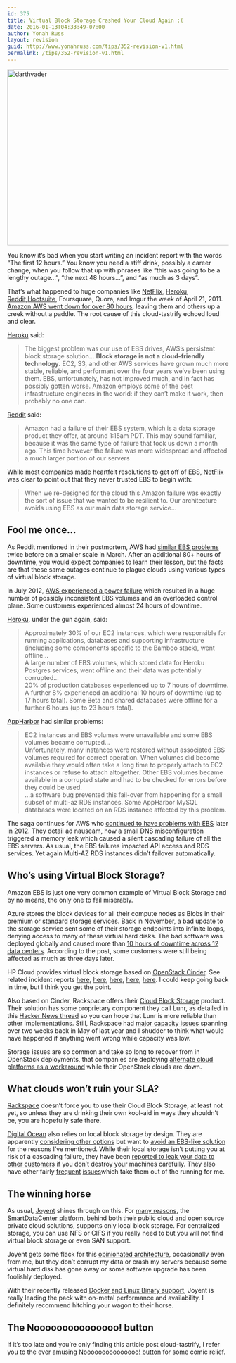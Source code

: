 ```yaml
---
id: 375
title: Virtual Block Storage Crashed Your Cloud Again :(
date: 2016-01-13T04:33:49-07:00
author: Yonah Russ
layout: revision
guid: http://www.yonahruss.com/tips/352-revision-v1.html
permalink: /tips/352-revision-v1.html
---
```

<img class="aligncenter size-full wp-image-353" src="http://www.yonahruss.com/wordpress/wp-content/uploads/2016/01/darthvader.jpg" alt="darthvader" width="698" height="400" srcset="http://www.yonahruss.com/wordpress/wp-content/uploads/2016/01/darthvader.jpg 698w, http://www.yonahruss.com/wordpress/wp-content/uploads/2016/01/darthvader-300x172.jpg 300w" sizes="(max-width: 698px) 100vw, 698px" />

You know it&#8217;s bad when you start writing an incident report with the words &#8220;The first 12 hours.&#8221; You know you need a stiff drink, possibly a career change, when you follow that up with phrases like &#8220;this was going to be a lengthy outage&#8230;&#8221;, &#8220;the next 48 hours&#8230;&#8221;, and &#8220;as much as 3 days&#8221;.

That&#8217;s what happened to huge companies like <a href="http://techblog.netflix.com/2011/04/lessons-netflix-learned-from-aws-outage.html" target="_blank" rel="nofollow">NetFlix</a>, <a href="https://status.heroku.com/incidents/151" target="_blank" rel="nofollow">Heroku</a>, <a href="https://www.reddit.com/comments/gva4t/on_reddits_outage/" target="_blank" rel="nofollow">Reddit</a>,<a href="http://blog.hootsuite.com/notes-on-todays-outage/" target="_blank" rel="nofollow">Hootsuite</a>, Foursquare, Quora, and Imgur the week of April 21, 2011. <a href="https://aws.amazon.com/message/65648/" target="_blank" rel="nofollow">Amazon AWS went down for over 80 hours</a>, leaving them and others up a creek without a paddle. The root cause of this cloud-tastrify echoed loud and clear.

<a href="https://status.heroku.com/incidents/151" target="_blank" rel="nofollow">Heroku</a> said:

> The biggest problem was our use of EBS drives, AWS&#8217;s persistent block storage solution&#8230; **Block storage is not a cloud-friendly technology.** EC2, S3, and other AWS services have grown much more stable, reliable, and performant over the four years we&#8217;ve been using them. EBS, unfortunately, has not improved much, and in fact has possibly gotten worse. Amazon employs some of the best infrastructure engineers in the world: if they can&#8217;t make it work, then probably no one can.

<a href="https://www.reddit.com/comments/gva4t/on_reddits_outage/" target="_blank" rel="nofollow">Reddit</a> said:

> Amazon had a failure of their EBS system, which is a data storage product they offer, at around 1:15am PDT. This may sound familiar, because it was the same type of failure that took us down a month ago. This time however the failure was more widespread and affected a much larger portion of our servers

While most companies made heartfelt resolutions to get off of EBS, <a href="http://techblog.netflix.com/2011/04/lessons-netflix-learned-from-aws-outage.html" target="_blank" rel="nofollow">NetFlix</a> was clear to point out that they never trusted EBS to begin with:

> When we re-designed for the cloud this Amazon failure was exactly the sort of issue that we wanted to be resilient to. Our architecture avoids using EBS as our main data storage service&#8230;

## Fool me once&#8230;

As Reddit mentioned in their postmortem, AWS had <a href="http://www.redditblog.com/2011/03/why-reddit-was-down-for-6-of-last-24.html" target="_blank" rel="nofollow">similar EBS problems</a> twice before on a smaller scale in March. After an additional 80+ hours of downtime, you would expect companies to learn their lesson, but the facts are that these same outages continue to plague clouds using various types of virtual block storage.

In July 2012, <a href="https://aws.amazon.com/message/67457/" target="_blank" rel="nofollow">AWS experienced a power failure</a> which resulted in a huge number of possibly inconsistent EBS volumes and an overloaded control plane. Some customers experienced almost 24 hours of downtime.

<a href="https://status.heroku.com/incidents/386" target="_blank" rel="nofollow">Heroku</a>, under the gun again, said:

> Approximately 30% of our EC2 instances, which were responsible for running applications, databases and supporting infrastructure (including some components specific to the Bamboo stack), went offline&#8230;  
> A large number of EBS volumes, which stored data for Heroku Postgres services, went offline and their data was potentially corrupted&#8230;  
> 20% of production databases experienced up to 7 hours of downtime. A further 8% experienced an additional 10 hours of downtime (up to 17 hours total). Some Beta and shared databases were offline for a further 6 hours (up to 23 hours total).

<a href="http://blog.appharbor.com/2012/07/05/june-29th-aws-service-event-post-mortem" target="_blank" rel="nofollow">AppHarbor</a> had similar problems:

> EC2 instances and EBS volumes were unavailable and some EBS volumes became corrupted&#8230;  
> Unfortunately, many instances were restored without associated EBS volumes required for correct operation. When volumes did become available they would often take a long time to properly attach to EC2 instances or refuse to attach altogether. Other EBS volumes became available in a corrupted state and had to be checked for errors before they could be used.  
> &#8230;a software bug prevented this fail-over from happening for a small subset of multi-az RDS instances. Some AppHarbor MySQL databases were located on an RDS instance affected by this problem.

The saga continues for AWS who <a href="https://aws.amazon.com/message/680342/" target="_blank" rel="nofollow">continued to have problems with EBS</a> later in 2012. They detail ad nauseam, how a small DNS misconfiguration triggered a memory leak which caused a silent cascading failure of all the EBS servers. As usual, the EBS failures impacted API access and RDS services. Yet again Multi-AZ RDS instances didn&#8217;t failover automatically.

## Who&#8217;s using Virtual Block Storage?

Amazon EBS is just one very common example of Virtual Block Storage and by no means, the only one to fail miserably.

Azure stores the block devices for all their compute nodes as Blobs in their premium or standard storage services. Back in November, a bad update to the storage service sent some of their storage endpoints into infinite loops, denying access to many of these virtual hard disks. The bad software was deployed globally and caused more than <a href="http://azure.microsoft.com/blog/2014/11/19/update-on-azure-storage-service-interruption/" target="_blank" rel="nofollow">10 hours of downtime across 12 data centers</a>. According to the post, some customers were still being affected as much as three days later.

HP Cloud provides virtual block storage based on <a href="https://wiki.openstack.org/wiki/Cinder" target="_blank" rel="nofollow">OpenStack Cinder</a>. See related incident reports <a href="https://community.hpcloud.com/status/incident/2843" target="_blank" rel="nofollow">here</a>, <a href="https://community.hpcloud.com/status/incident/2809" target="_blank" rel="nofollow">here</a>, <a href="https://community.hpcloud.com/status/incident/2808" target="_blank" rel="nofollow">here</a>, <a href="https://community.hpcloud.com/status/maintenance/2802" target="_blank" rel="nofollow">here</a>, <a href="https://community.hpcloud.com/status/incident/2791" target="_blank" rel="nofollow">here</a>. I could keep going back in time, but I think you get the point.

Also based on Cinder, Rackspace offers their <a href="http://www.rackspace.com/cloud/block-storage" target="_blank" rel="nofollow">Cloud Block Storage</a> product. Their solution has some proprietary component they call Lunr, as detailed in this <a href="https://news.ycombinator.com/item?id=4687874" target="_blank" rel="nofollow">Hacker News thread</a> so you can hope that Lunr is more reliable than other implementations. Still, Rackspace had <a href="https://status.rackspace.com/index/viewincidents?group=11&start=1401595200" target="_blank" rel="nofollow">major capacity issues</a> spanning over two weeks back in May of last year and I shudder to think what would have happened if anything went wrong while capacity was low.

Storage issues are so common and take so long to recover from in OpenStack deployments, that companies are deploying <a href="https://ops.faithlife.com/?p=6" target="_blank" rel="nofollow">alternate cloud platforms as a workaround</a> while their OpenStack clouds are down.

## What clouds won&#8217;t ruin your SLA?

<a href="http://www.rackspace.com/" target="_blank" rel="nofollow">Rackspace</a> doesn&#8217;t force you to use their Cloud Block Storage, at least not yet, so unless they are drinking their own kool-aid in ways they shouldn&#8217;t be, you are hopefully safe there.

<a href="https://www.digitalocean.com/" target="_blank" rel="nofollow">Digital Ocean</a> also relies on local block storage by design. They are apparently <a href="http://digitalocean.uservoice.com/forums/136585-digital-ocean/suggestions/3127077-extra-diskspace-" target="_blank" rel="nofollow">considering other options</a> but want to <a href="http://digitalocean.uservoice.com/forums/136585-digital-ocean/suggestions/3127077-extra-diskspace-?page=13&per_page=20" target="_blank" rel="nofollow">avoid an EBS-like solution</a> for the reasons I&#8217;ve mentioned. While their local storage isn&#8217;t putting you at risk of a cascading failure, they have been <a href="https://news.ycombinator.com/item?id=6983097" target="_blank" rel="nofollow">reported to leak your data to other customers</a> if you don&#8217;t destroy your machines carefully. They also have other fairly <a href="https://status.digitalocean.com/" target="_blank" rel="nofollow">frequent</a> <a href="https://cloudharmony.com/provider/digitalocean" target="_blank" rel="nofollow">issues</a>which take them out of the running for me.

## The winning horse

As usual, <a href="https://www.joyent.com/" target="_blank" rel="nofollow">Joyent</a> shines through on this. For <a href="https://www.joyent.com/blog/network-storage-in-the-cloud-delicious-but-deadly/" target="_blank" rel="nofollow">many reasons</a>, the <a href="http://www.yonahruss.com/architecture/cloud/smartdatacenter-the-open-cloud-platform-that-actually-already-works.html" target="_blank" rel="nofollow">SmartDataCenter platform</a>, behind both their public cloud and open source private cloud solutions, supports only local block storage. For centralized storage, you can use NFS or CIFS if you really need to but you will not find virtual block storage or even SAN support.

Joyent gets some flack for this <a href="https://www.joyent.com/blog/smartdatacenter-and-the-merits-of-being-opinionated" target="_blank" rel="nofollow">opinionated architecture</a>, occasionally even from me, but they don&#8217;t corrupt my data or crash my servers because some virtual hard disk has gone away or some software upgrade has been foolishly deployed.

With their recently released <a href="http://www.yonahruss.com/unix/linux-and-solaris-are-converging-but-not-the-way-you-imagined.html" target="_blank" rel="nofollow">Docker and Linux Binary support</a>, Joyent is really leading the pack with on-metal performance and availability. I definitely recommend hitching your wagon to their horse.

## The Nooooooooooooooo! button

If it&#8217;s too late and you&#8217;re only finding this article post cloud-tastrify, I refer you to the ever amusing <a href="http://nooooooooooooooo.com/" target="_blank" rel="nofollow">Nooooooooooooooo! button</a> for some comic relief.